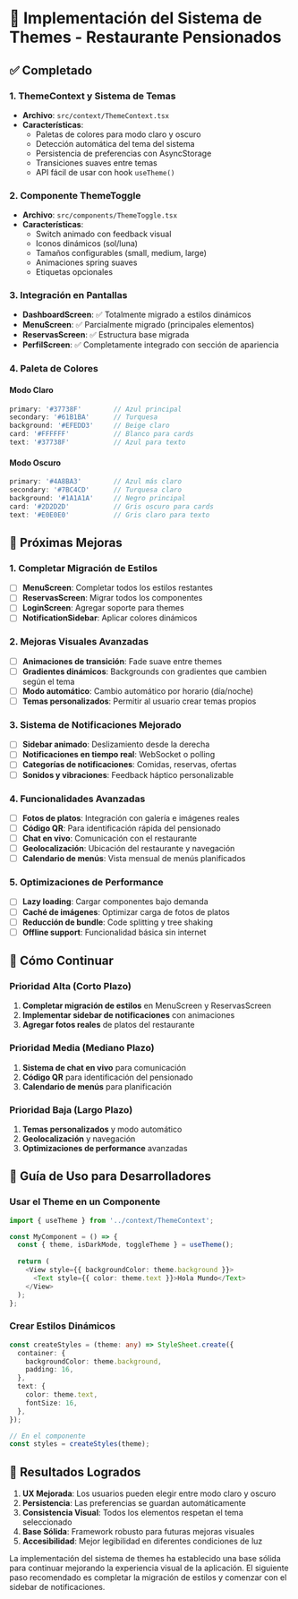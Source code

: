 # 🎨 Implementación del Sistema de Themes - Restaurante Pensionados

## ✅ Completado

### 1. ThemeContext y Sistema de Temas
- **Archivo**: `src/context/ThemeContext.tsx`
- **Características**:
  - Paletas de colores para modo claro y oscuro
  - Detección automática del tema del sistema
  - Persistencia de preferencias con AsyncStorage
  - Transiciones suaves entre temas
  - API fácil de usar con hook `useTheme()`

### 2. Componente ThemeToggle
- **Archivo**: `src/components/ThemeToggle.tsx`
- **Características**:
  - Switch animado con feedback visual
  - Iconos dinámicos (sol/luna)
  - Tamaños configurables (small, medium, large)
  - Animaciones spring suaves
  - Etiquetas opcionales

### 3. Integración en Pantallas
- **DashboardScreen**: ✅ Totalmente migrado a estilos dinámicos
- **MenuScreen**: ✅ Parcialmente migrado (principales elementos)
- **ReservasScreen**: ✅ Estructura base migrada
- **PerfilScreen**: ✅ Completamente integrado con sección de apariencia

### 4. Paleta de Colores

#### Modo Claro
```typescript
primary: '#37738F'        // Azul principal
secondary: '#61B1BA'      // Turquesa
background: '#EFEDD3'     // Beige claro
card: '#FFFFFF'           // Blanco para cards
text: '#37738F'           // Azul para texto
```

#### Modo Oscuro
```typescript
primary: '#4A8BA3'        // Azul más claro
secondary: '#7BC4CD'      // Turquesa claro
background: '#1A1A1A'     // Negro principal
card: '#2D2D2D'           // Gris oscuro para cards
text: '#E0E0E0'           // Gris claro para texto
```

## 🔄 Próximas Mejoras

### 1. Completar Migración de Estilos
- [ ] **MenuScreen**: Completar todos los estilos restantes
- [ ] **ReservasScreen**: Migrar todos los componentes
- [ ] **LoginScreen**: Agregar soporte para themes
- [ ] **NotificationSidebar**: Aplicar colores dinámicos

### 2. Mejoras Visuales Avanzadas
- [ ] **Animaciones de transición**: Fade suave entre themes
- [ ] **Gradientes dinámicos**: Backgrounds con gradientes que cambien según el tema
- [ ] **Modo automático**: Cambio automático por horario (día/noche)
- [ ] **Temas personalizados**: Permitir al usuario crear temas propios

### 3. Sistema de Notificaciones Mejorado
- [ ] **Sidebar animado**: Deslizamiento desde la derecha
- [ ] **Notificaciones en tiempo real**: WebSocket o polling
- [ ] **Categorías de notificaciones**: Comidas, reservas, ofertas
- [ ] **Sonidos y vibraciones**: Feedback háptico personalizable

### 4. Funcionalidades Avanzadas
- [ ] **Fotos de platos**: Integración con galería e imágenes reales
- [ ] **Código QR**: Para identificación rápida del pensionado
- [ ] **Chat en vivo**: Comunicación con el restaurante
- [ ] **Geolocalización**: Ubicación del restaurante y navegación
- [ ] **Calendario de menús**: Vista mensual de menús planificados

### 5. Optimizaciones de Performance
- [ ] **Lazy loading**: Cargar componentes bajo demanda
- [ ] **Caché de imágenes**: Optimizar carga de fotos de platos
- [ ] **Reducción de bundle**: Code splitting y tree shaking
- [ ] **Offline support**: Funcionalidad básica sin internet

## 🚀 Cómo Continuar

### Prioridad Alta (Corto Plazo)
1. **Completar migración de estilos** en MenuScreen y ReservasScreen
2. **Implementar sidebar de notificaciones** con animaciones
3. **Agregar fotos reales** de platos del restaurante

### Prioridad Media (Mediano Plazo)
1. **Sistema de chat en vivo** para comunicación
2. **Código QR** para identificación del pensionado
3. **Calendario de menús** para planificación

### Prioridad Baja (Largo Plazo)
1. **Temas personalizados** y modo automático
2. **Geolocalización** y navegación
3. **Optimizaciones de performance** avanzadas

## 📱 Guía de Uso para Desarrolladores

### Usar el Theme en un Componente
```typescript
import { useTheme } from '../context/ThemeContext';

const MyComponent = () => {
  const { theme, isDarkMode, toggleTheme } = useTheme();
  
  return (
    <View style={{ backgroundColor: theme.background }}>
      <Text style={{ color: theme.text }}>Hola Mundo</Text>
    </View>
  );
};
```

### Crear Estilos Dinámicos
```typescript
const createStyles = (theme: any) => StyleSheet.create({
  container: {
    backgroundColor: theme.background,
    padding: 16,
  },
  text: {
    color: theme.text,
    fontSize: 16,
  },
});

// En el componente
const styles = createStyles(theme);
```

## 🎯 Resultados Logrados

1. **UX Mejorada**: Los usuarios pueden elegir entre modo claro y oscuro
2. **Persistencia**: Las preferencias se guardan automáticamente
3. **Consistencia Visual**: Todos los elementos respetan el tema seleccionado
4. **Base Sólida**: Framework robusto para futuras mejoras visuales
5. **Accesibilidad**: Mejor legibilidad en diferentes condiciones de luz

La implementación del sistema de themes ha establecido una base sólida para continuar mejorando la experiencia visual de la aplicación. El siguiente paso recomendado es completar la migración de estilos y comenzar con el sidebar de notificaciones.
